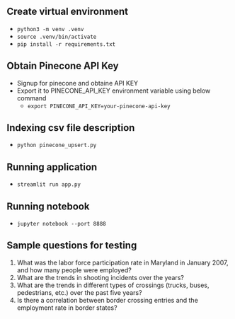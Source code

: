 ## Create virtual environment
- `python3 -m venv .venv`
- `source .venv/bin/activate`
- `pip install -r requirements.txt`

## Obtain Pinecone API Key
- Signup for pinecone and obtaine API KEY
- Export it to PINECONE_API_KEY environment variable using below command
    - `export PINECONE_API_KEY=your-pinecone-api-key`

## Indexing csv file description
- `python pinecone_upsert.py`

## Running application
- `streamlit run app.py`

## Running notebook
- `jupyter notebook --port 8888`

## Sample questions for testing
1. What was the labor force participation rate in Maryland in January 2007, and how many people were employed?
2. What are the trends in shooting incidents over the years?
3. What are the trends in different types of crossings (trucks, buses, pedestrians, etc.) over the past five years?
4. Is there a correlation between border crossing entries and the employment rate in border states?
